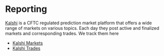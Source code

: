 <h1>Reporting</h1>
<p><a href="kalshi.com/sign-up/?referral=39c1bef1-c544-4b49-ab85-d336be5dc41c" class="dotted">Kalshi</a> is a CFTC regulated prediction market platform that offers a wide range of markets on various topics. Each day they post active and finalized markets and corresponding trades. We track them here</p>
<ul>
  <li><a href="/platforms/kalshi/markets" class="dotted">Kalshi Markets</a></li>
  <li><a href="/platforms/kalshi/trades" class="dotted">Kalshi Trades</a></li>
</ul>